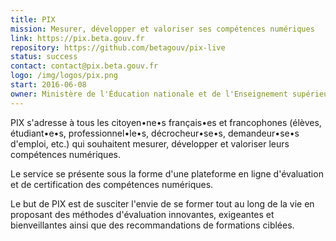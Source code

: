 ```yaml
---
title: PIX
mission: Mesurer, développer et valoriser ses compétences numériques
link: https://pix.beta.gouv.fr
repository: https://github.com/betagouv/pix-live
status: success
contact: contact@pix.beta.gouv.fr
logo: /img/logos/pix.png
start: 2016-06-08
owner: Ministère de l'Éducation nationale et de l'Enseignement supérieur
---
```


PIX s'adresse à tous les citoyen•ne•s français•es et francophones (élèves, étudiant•e•s, professionnel•le•s, décrocheur•se•s, demandeur•se•s d'emploi, etc.) qui souhaitent mesurer, développer et valoriser leurs compétences numériques.

Le service se présente sous la forme d'une plateforme en ligne d'évaluation et de certification des compétences numériques.

Le but de PIX est de susciter l'envie de se former tout au long de la vie en proposant des méthodes d'évaluation innovantes, exigeantes et bienveillantes ainsi que des recommandations de formations ciblées.

